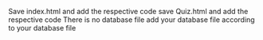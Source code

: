 Save index.html and add the respective code
save Quiz.html and add the respective code
There is no database file add your database file according to your database file

